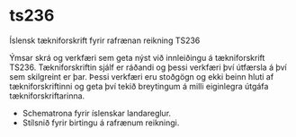 # ts236
Íslensk tækniforskrift fyrir rafrænan reikning TS236

Ýmsar skrá og verkfæri sem geta nýst við innleiðingu á tækniforskrift TS236. Tækniforskriftin sjálf er ráðandi og þessi verkfæri því útfærsla á því sem skilgreint er þar. Þessi verkfæri eru stoðgögn og ekki beinn hluti af tækniforskriftinni og geta því tekið breytingum á milli eiginlegra útgáfa tækniforskriftarinna. 

* Schematrona fyrir íslenskar landareglur.
* Stílsnið fyrir birtingu á rafrænum reikningi.
